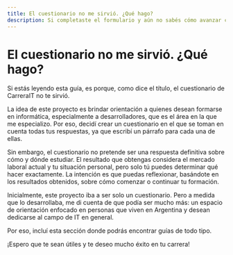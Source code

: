 ```yaml
---
title: El cuestionario no me sirvió. ¿Qué hago?
description: Si completaste el formulario y aún no sabés cómo avanzar con tu carrera, te recomiendo que leas esta guía.
---
```


# El cuestionario no me sirvió. ¿Qué hago?

Si estás leyendo esta guía, es porque, como dice el título, el cuestionario de CarreraIT no te sirvió.

La idea de este proyecto es brindar orientación a quienes desean formarse en informática, especialmente a desarrolladores, que es el área en la que me especializo. Por eso, decidí crear un cuestionario en el que se toman en cuenta todas tus respuestas, ya que escribí un párrafo para cada una de ellas.

Sin embargo, el cuestionario no pretende ser una respuesta definitiva sobre cómo y dónde estudiar. El resultado que obtengas considera el mercado laboral actual y tu situación personal, pero solo tú puedes determinar qué hacer exactamente. La intención es que puedas reflexionar, basándote en los resultados obtenidos, sobre cómo comenzar o continuar tu formación.

Inicialmente, este proyecto iba a ser solo un cuestionario. Pero a medida que lo desarrollaba, me di cuenta de que podía ser mucho más: un espacio de orientación enfocado en personas que viven en Argentina y desean dedicarse al campo de IT en general.

Por eso, incluí esta sección donde podrás encontrar guías de todo tipo.

¡Espero que te sean útiles y te deseo mucho éxito en tu carrera!
